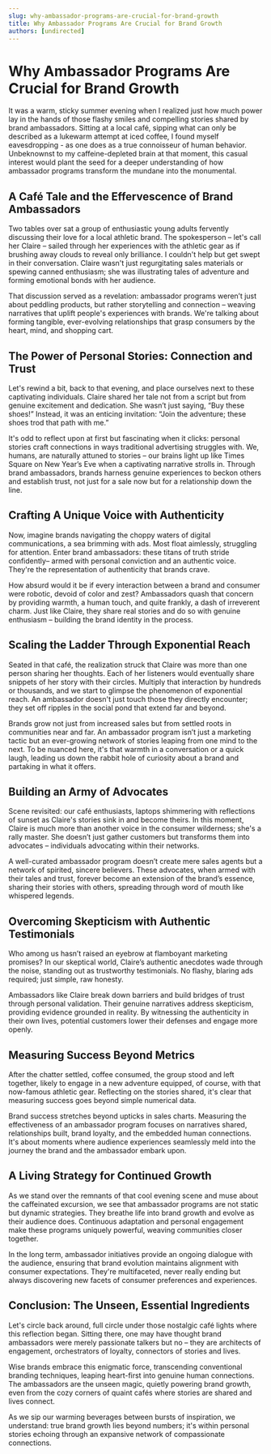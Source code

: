 ```yaml
---
slug: why-ambassador-programs-are-crucial-for-brand-growth
title: Why Ambassador Programs Are Crucial for Brand Growth
authors: [undirected]
---
```



# Why Ambassador Programs Are Crucial for Brand Growth

It was a warm, sticky summer evening when I realized just how much power lay in the hands of those flashy smiles and compelling stories shared by brand ambassadors. Sitting at a local café, sipping what can only be described as a lukewarm attempt at iced coffee, I found myself eavesdropping - as one does as a true connoisseur of human behavior. Unbeknownst to my caffeine-depleted brain at that moment, this casual interest would plant the seed for a deeper understanding of how ambassador programs transform the mundane into the monumental.

## A Café Tale and the Effervescence of Brand Ambassadors

Two tables over sat a group of enthusiastic young adults fervently discussing their love for a local athletic brand. The spokesperson – let's call her Claire – sailed through her experiences with the athletic gear as if brushing away clouds to reveal only brilliance. I couldn't help but get swept in their conversation. Claire wasn't just regurgitating sales materials or spewing canned enthusiasm; she was illustrating tales of adventure and forming emotional bonds with her audience.

That discussion served as a revelation: ambassador programs weren’t just about peddling products, but rather storytelling and connection – weaving narratives that uplift people's experiences with brands. We're talking about forming tangible, ever-evolving relationships that grasp consumers by the heart, mind, and shopping cart.

## The Power of Personal Stories: Connection and Trust

Let's rewind a bit, back to that evening, and place ourselves next to these captivating individuals. Claire shared her tale not from a script but from genuine excitement and dedication. She wasn’t just saying, “Buy these shoes!” Instead, it was an enticing invitation: “Join the adventure; these shoes trod that path with me.”

It's odd to reflect upon at first but fascinating when it clicks: personal stories craft connections in ways traditional advertising struggles with. We, humans, are naturally attuned to stories – our brains light up like Times Square on New Year’s Eve when a captivating narrative strolls in. Through brand ambassadors, brands harness genuine experiences to beckon others and establish trust, not just for a sale now but for a relationship down the line.

## Crafting A Unique Voice with Authenticity

Now, imagine brands navigating the choppy waters of digital communications, a sea brimming with ads. Most float aimlessly, struggling for attention. Enter brand ambassadors: these titans of truth stride confidently– armed with personal conviction and an authentic voice. They're the representation of authenticity that brands crave.

How absurd would it be if every interaction between a brand and consumer were robotic, devoid of color and zest? Ambassadors quash that concern by providing warmth, a human touch, and quite frankly, a dash of irreverent charm. Just like Claire, they share real stories and do so with genuine enthusiasm – building the brand identity in the process.

## Scaling the Ladder Through Exponential Reach

Seated in that café, the realization struck that Claire was more than one person sharing her thoughts. Each of her listeners would eventually share snippets of her story with their circles. Multiply that interaction by hundreds or thousands, and we start to glimpse the phenomenon of exponential reach. An ambassador doesn't just touch those they directly encounter; they set off ripples in the social pond that extend far and beyond.

Brands grow not just from increased sales but from settled roots in communities near and far. An ambassador program isn’t just a marketing tactic but an ever-growing network of stories leaping from one mind to the next. To be nuanced here, it's that warmth in a conversation or a quick laugh, leading us down the rabbit hole of curiosity about a brand and partaking in what it offers.

## Building an Army of Advocates

Scene revisited: our café enthusiasts, laptops shimmering with reflections of sunset as Claire's stories sink in and become theirs. In this moment, Claire is much more than another voice in the consumer wilderness; she's a rally master. She doesn’t just gather customers but transforms them into advocates – individuals advocating within their networks. 

A well-curated ambassador program doesn’t create mere sales agents but a network of spirited, sincere believers. These advocates, when armed with their tales and trust, forever become an extension of the brand’s essence, sharing their stories with others, spreading through word of mouth like whispered legends.

## Overcoming Skepticism with Authentic Testimonials

Who among us hasn’t raised an eyebrow at flamboyant marketing promises? In our skeptical world, Claire’s authentic anecdotes wade through the noise, standing out as trustworthy testimonials. No flashy, blaring ads required; just simple, raw honesty.

Ambassadors like Claire break down barriers and build bridges of trust through personal validation. Their genuine narratives address skepticism, providing evidence grounded in reality. By witnessing the authenticity in their own lives, potential customers lower their defenses and engage more openly.

## Measuring Success Beyond Metrics 

After the chatter settled, coffee consumed, the group stood and left together, likely to engage in a new adventure equipped, of course, with that now-famous athletic gear. Reflecting on the stories shared, it's clear that measuring success goes beyond simple numerical data.

Brand success stretches beyond upticks in sales charts. Measuring the effectiveness of an ambassador program focuses on narratives shared, relationships built, brand loyalty, and the embedded human connections. It's about moments where audience experiences seamlessly meld into the journey the brand and the ambassador embark upon.

## A Living Strategy for Continued Growth

As we stand over the remnants of that cool evening scene and muse about the caffeinated excursion, we see that ambassador programs are not static but dynamic strategies. They breathe life into brand growth and evolve as their audience does. Continuous adaptation and personal engagement make these programs uniquely powerful, weaving communities closer together.

In the long term, ambassador initiatives provide an ongoing dialogue with the audience, ensuring that brand evolution maintains alignment with consumer expectations. They're multifaceted, never really ending but always discovering new facets of consumer preferences and experiences.

## Conclusion: The Unseen, Essential Ingredients

Let's circle back around, full circle under those nostalgic café lights where this reflection began. Sitting there, one may have thought brand ambassadors were merely passionate talkers but no – they are architects of engagement, orchestrators of loyalty, connectors of stories and lives.

Wise brands embrace this enigmatic force, transcending conventional branding techniques, leaping heart-first into genuine human connections. The ambassadors are the unseen magic, quietly powering brand growth, even from the cozy corners of quaint cafés where stories are shared and lives connect.

As we sip our warming beverages between bursts of inspiration, we understand: true brand growth lies beyond numbers; it's within personal stories echoing through an expansive network of compassionate connections.